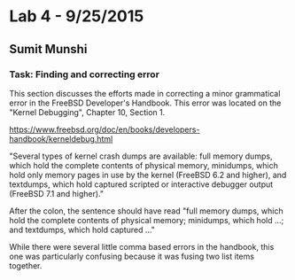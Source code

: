 # Lab 4 - 9/25/2015
## Sumit Munshi

### Task: Finding and correcting error

This section discusses the efforts made in correcting a minor grammatical error in the FreeBSD Developer's Handbook.
This error was located on the "Kernel Debugging", Chapter 10, Section 1.

https://www.freebsd.org/doc/en/books/developers-handbook/kerneldebug.html

"Several types of kernel crash dumps are available: full memory dumps, which hold the complete contents of physical memory, minidumps, which hold only memory pages in use by the kernel (FreeBSD  6.2 and higher), and textdumps, which hold captured scripted or interactive debugger output (FreeBSD 7.1 and higher)."

After the colon, the sentence should have read "full memory dumps, which hold the complete contents of physical memory; minidumps, which hold ...; and textdumps, which hold captured ..."

While there were several little comma based errors in the handbook, this one was particularly confusing because it was fusing two list items together.

